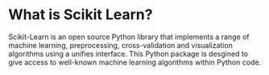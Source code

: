 # What is Scikit Learn?
Scikit-Learn is an open source Python library that implements a range of machine learning, preprocessing, cross-validation and visualization algorithms using a unifies interface. This Python package is desgined to give access to well-known machine learning algorithms within Python code. 
